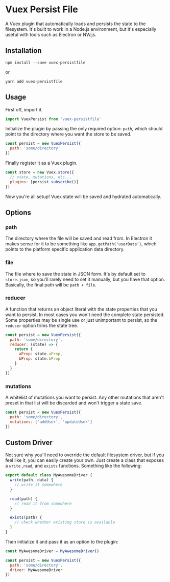 # Vuex Persist File

A Vuex plugin that automatically loads and persists the state to the filesystem. It's built to work in a Node.js environment, but it's especially useful with tools such as Electron or NW.js.

## Installation

```shell
npm install --save vuex-persistfile
```

or

```shell
yarn add vuex-persistfile
```

## Usage

First off, import it.

```javascript
import VuexPersist from 'vuex-persistfile'
```

Initialize the plugin by passing the only required option: `path`, which should point to the directory where you want the store to be saved.

```javascript
const persist = new VuexPersist({
  path: 'some/directory'
})
```

Finally register it as a Vuex plugin.

```javascript
const store = new Vuex.store({
  // state, mutations, etc...
  plugins: [persist.subscribe()]
})
```

Now you're all setup! Vuex state will be saved and hydrated automatically.

## Options

### path

The directory where the file will be saved and read from. In Electron it makes sense for it to be something like `app.getPath('userData')`, which points to the platform specific application data directory.

### file

The file where to save the state in JSON form. It's by default set to `store.json`, so you'll rarely need to set it manually, but you have that option. Basically, the final path will be `path + file`.

### reducer

A function that returns an object literal with the state properties that you want to persist. In most cases you won't need the complete state persisted. Some properties may be single use or just unimportant to persist, so the `reducer` option trims the state tree.

```javascript
const persist = new VuexPersist({
  path: 'some/directory',
  reducer: (state) => {
    return {
      aProp: state.aProp,
      bProp: state.bProp
    }
  }
})
```

### mutations

A whitelist of mutations you want to persist. Any other mutations that aren't preset in that list will be discarded and won't trigger a state save.

```javascript
const persist = new VuexPersist({
  path: 'some/directory',
  mutations: ['addUser', 'updateUser']
})
```

## Custom Driver

Not sure why you'll need to override the default filesystem driver, but if you feel like it, you can easily create your own. Just create a class that exposes a `write` ,`read`, and `exists` functions. Something like the following:

```javascript
export default class MyAwesomeDriver {
  write(path, data) {
    // write it somewhere
  }

  read(path) {
    // read it from somewhere
  }

  exists(path) {
    // check whether existing store is available
  }
}
```

Then initialize it and pass it as an option to the plugin:

```javascript
const MyAwesomeDriver = MyAwesomeDriver()

const persist = new VuexPersist({
  path: 'some/directory',
  driver: MyAwesomeDriver
})
```
